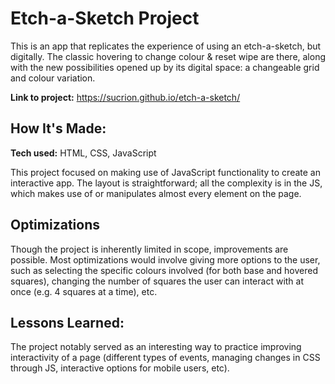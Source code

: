 # Etch-a-Sketch Project
This is an app that replicates the experience of using an etch-a-sketch, but digitally. The classic hovering to change colour & reset wipe are there, along with the new possibilities opened up by its digital space: a changeable grid and colour variation.

**Link to project:** https://sucrion.github.io/etch-a-sketch/

## How It's Made:

**Tech used:** HTML, CSS, JavaScript

This project focused on making use of JavaScript functionality to create an interactive app. The layout is straightforward; all the complexity is in the JS, which makes use of or manipulates almost every element on the page. 

## Optimizations

Though the project is inherently limited in scope, improvements are possible. Most optimizations would involve giving more options to the user, such as selecting the specific colours involved (for both base and hovered squares), changing the number of squares the user can interact with at once (e.g. 4 squares at a time), etc. 

## Lessons Learned:

The project notably served as an interesting way to practice improving interactivity of a page (different types of events, managing changes in CSS through JS, interactive options for mobile users, etc). 
